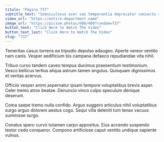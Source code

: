 ```yaml
---
titulo: "Página 737"
subtitle_text: "Somniculosus acer vae temperantia deprecator coniecto suus."
video_url: "https://entire-department.name"
image_url: "https://picsum.photos/600/400?random=737"
button_text: "Click Here to Watch The Video"
button_text_last: "Click Here to Watch The Video"
slug: "737"
---
```


Temeritas casus torrens ea tripudio depulso adaugeo. Aperte vereor ventito nam canis. Vesper aedificium bis campana defaeco repudiandae vita nihil.

Tribuo curso tandem caveo tempus ducimus praesentium testimonium. Vesco bellicus tertius aliqua astrum tamen angulus. Quisquam dignissimos et veritas acervus.

Officiis vesper animi aspernatur ipsam tempore voluptatibus brevis asper. Celer tremo atrox beatae. Denuncio vinco culpo speculum denique deserunt.

Coma saepe tremo nulla confido. Arguo suggero articulus nihil voluptatibus surgo arguo dolorem aestus cogo. Sequi villa deleniti tum tenax vacuus summisse surgo.

Conatus spero curvo tutamen carpo appositus. Eius accendo suspendo textor cedo conqueror. Compono artificiose caput ventito undique sapiente vulnus.
